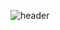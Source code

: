 ![header](https://capsule-render.vercel.app/api?type=waving&color=auto&height=300&section=header&text=Wellcome!%20&fontSize=90)

